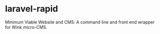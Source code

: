 # laravel-rapid
Minimum Viable Website and CMS: A command line and front end wrapper for Wink micro-CMS.
